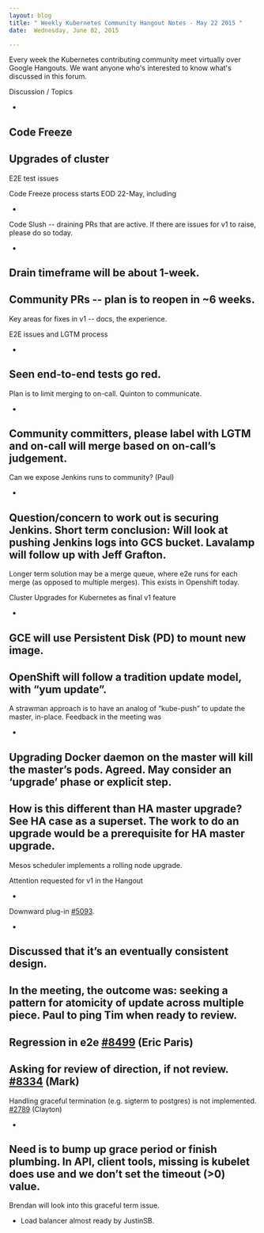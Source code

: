 ```yaml
---
layout: blog
title: " Weekly Kubernetes Community Hangout Notes - May 22 2015 "
date:  Wednesday, June 02, 2015 

---
```

Every week the Kubernetes contributing community meet virtually over Google Hangouts. We want anyone who's interested to know what's discussed in this forum.  
  
  

Discussion / Topics

- 
Code Freeze 
- 
Upgrades of cluster
- 
E2E test issues

  

Code Freeze process starts EOD 22-May, including

- 
Code Slush -- draining PRs that are active. If there are issues for v1 to raise, please do so today. 

  - 
Drain timeframe will be about 1-week.
- 
Community PRs -- plan is to reopen in ~6 weeks.
- 
Key areas for fixes in v1 -- docs, the experience.

  

E2E issues and LGTM process 

- 
Seen end-to-end tests go red. 
- 
Plan is to limit merging to on-call. Quinton to communicate. 

  - 
Community committers, please label with LGTM and on-call will merge based on on-call’s judgement. 
- 
Can we expose Jenkins runs to community? (Paul)

  - 
Question/concern to work out is securing Jenkins. Short term conclusion: Will look at pushing Jenkins logs into GCS bucket. Lavalamp will follow up with Jeff Grafton. 
  - 
Longer term solution may be a merge queue, where e2e runs for each merge (as opposed to multiple merges). This exists in Openshift today.

  

Cluster Upgrades for Kubernetes as final v1 feature

- 
GCE will use Persistent Disk (PD) to mount new image.
- 
OpenShift will follow a tradition update model, with “yum update”.
- 
A strawman approach is to have an analog of “kube-push” to update the master, in-place. Feedback in the meeting was

  - 
Upgrading Docker daemon on the master will kill the master’s pods. Agreed. May consider an ‘upgrade’ phase or explicit step.
  - 
How is this different than HA master upgrade? See HA case as a superset. The work to do an upgrade would be a prerequisite for HA master upgrade.
- 
Mesos scheduler implements a rolling node upgrade. 

  

Attention requested for v1 in the Hangout

- 
Downward plug-in [#5093](https://github.com/GoogleCloudPlatform/kubernetes/pull/5093). 

  - 
Discussed that it’s an eventually consistent design. 
  - 
In the meeting, the outcome was: seeking a pattern for atomicity of update across multiple piece. Paul to ping Tim when ready to review.
- 
Regression in e2e [#8499](https://github.com/GoogleCloudPlatform/kubernetes/issues/8499) (Eric Paris)
- 
Asking for review of direction, if not review. [#8334](https://github.com/GoogleCloudPlatform/kubernetes/pull/8334) (Mark)
- 
Handling graceful termination (e.g. sigterm to postgres) is not implemented. [#2789](https://github.com/GoogleCloudPlatform/kubernetes/issues/2789) (Clayton)

  - 
Need is to bump up grace period or finish plumbing. In API, client tools, missing is kubelet does use and we don’t set the timeout (\>0) value. 
  - 
Brendan will look into this graceful term issue. 
- Load balancer almost ready by JustinSB. 
